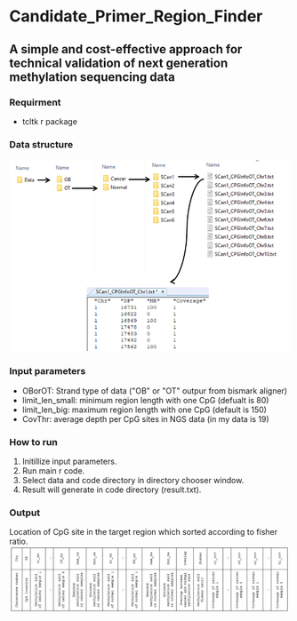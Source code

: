 # Candidate_Primer_Region_Finder
## A simple and cost-effective approach for technical validation of next generation methylation sequencing data


### Requirment
  * tcltk r package


### Data structure

![Data structure](Data_Structure.png)


### Input parameters
 * OBorOT: Strand type of data ("OB" or "OT" outpur from bismark aligner)
 * limit_len_small: minimum region length with one CpG (defualt is 80)
 * limit_len_big: maximum region length with one CpG (default is 150)
 * CovThr: average depth per CpG sites in NGS data (in my data is 19)
 
### How to run
1. Initillize input parameters.
2. Run main r code.
3. Select data and code directory in directory chooser window.
4. Result will generate in code directory (result.txt). 


### Output
 Location of CpG site in the target region which sorted according to fisher ratio.
![Output](Output.png)
